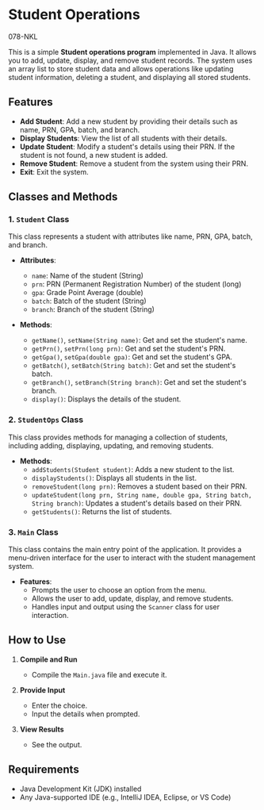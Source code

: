 # Student Operations
078-NKL

This is a simple **Student operations program** implemented in Java. It allows you to add, update, display, and remove student records. The system uses an array list to store student data and allows operations like updating student information, deleting a student, and displaying all stored students.

## Features

- **Add Student**: Add a new student by providing their details such as name, PRN, GPA, batch, and branch.
- **Display Students**: View the list of all students with their details.
- **Update Student**: Modify a student's details using their PRN. If the student is not found, a new student is added.
- **Remove Student**: Remove a student from the system using their PRN.
- **Exit**: Exit the system.

## Classes and Methods

### 1. `Student` Class
This class represents a student with attributes like name, PRN, GPA, batch, and branch.

- **Attributes**:
  - `name`: Name of the student (String)
  - `prn`: PRN (Permanent Registration Number) of the student (long)
  - `gpa`: Grade Point Average (double)
  - `batch`: Batch of the student (String)
  - `branch`: Branch of the student (String)
  
- **Methods**:
  - `getName()`, `setName(String name)`: Get and set the student's name.
  - `getPrn()`, `setPrn(long prn)`: Get and set the student's PRN.
  - `getGpa()`, `setGpa(double gpa)`: Get and set the student's GPA.
  - `getBatch()`, `setBatch(String batch)`: Get and set the student's batch.
  - `getBranch()`, `setBranch(String branch)`: Get and set the student's branch.
  - `display()`: Displays the details of the student.

### 2. `StudentOps` Class
This class provides methods for managing a collection of students, including adding, displaying, updating, and removing students.

- **Methods**:
  - `addStudents(Student student)`: Adds a new student to the list.
  - `displayStudents()`: Displays all students in the list.
  - `removeStudent(long prn)`: Removes a student based on their PRN.
  - `updateStudent(long prn, String name, double gpa, String batch, String branch)`: Updates a student's details based on their PRN.
  - `getStudents()`: Returns the list of students.

### 3. `Main` Class
This class contains the main entry point of the application. It provides a menu-driven interface for the user to interact with the student management system.

- **Features**:
  - Prompts the user to choose an option from the menu.
  - Allows the user to add, update, display, and remove students.
  - Handles input and output using the `Scanner` class for user interaction.

## How to Use

1. **Compile and Run**
   - Compile the `Main.java` file and execute it.
   
2. **Provide Input**
   - Enter the choice.
   - Input the details when prompted.
   
4. **View Results**
   - See the output.

## Requirements
- Java Development Kit (JDK) installed
- Any Java-supported IDE (e.g., IntelliJ IDEA, Eclipse, or VS Code)
